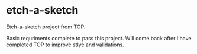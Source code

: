 # etch-a-sketch

Etch-a-sketch project from TOP. 

Basic requriments complete to pass this project. Will come back after I have completed TOP to improve stlye and validations. 
